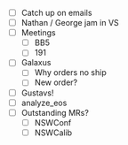 - [ ] Catch up on emails
- [ ] Nathan / George jam in VS
- [ ] Meetings
  - [ ] BB5
  - [ ] 191
- [ ] Galaxus
  - [ ] Why orders no ship
  - [ ] New order?
- [ ] Gustavs!
- [ ] analyze_eos
- [ ] Outstanding MRs?
  - [ ] NSWConf
  - [ ] NSWCalib
